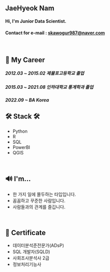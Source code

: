 ## JaeHyeok Nam
#### Hi, I'm Junior Data Scientist.
#### Contact for e-mail : skawogur987@naver.com
<br/>

## 🤵 My Career
##### 2012.03 ~ 2015.02 제물포고등학교 졸업
##### 2015.03 ~ 2021.08 인하대학교 통계학과 졸업
##### 2022.09 ~  BA Korea


## 🛠 Stack 🛠
- Python
- R
- SQL
- PowerBI
- QGIS
<br/>

## 🔊 I'm...
- 한 가지 일에 몰두하는 타입입니다.  
- 꼼꼼하고 꾸준한 사람입니다.  
- 사람들과의 관계를 즐깁니다.
<br/>

## 📌 Certificate
- 데이터분석준전문가(ADsP)
- SQL 개발자(SQLD)
- 사회조사분석사 2급
- 정보처리기능사
<br/>
